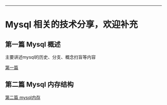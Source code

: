 ---
# Mysql 相关的技术分享，欢迎补充

## 第一篇 Mysql 概述
   主要讲述mysql的历史、分支、概念扫盲等内容
   
   [第一篇](./dbserver/1-Mysqlguid.md)
   
   
   
## 第二篇 Mysql 内存结构

[第二篇 mysql内存](./dbserver/2-Mysqlmem.md)

